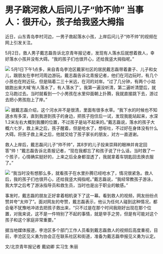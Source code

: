 # 男子跳河救人后问儿子“帅不帅” 当事人：很开心，孩子给我竖大拇指

近日，山东青岛李村河边，一男子救起落水小孩，上岸后问儿子“帅不帅”的视频在网上引发关注。

5月2日，救人男子戴志磊告诉北京青年报记者，发现有人落水后就想着救人，幸好落水小孩并没有大碍。“我的孩子们也很开心，还给我竖大拇指呢。”

![](https://inews.gtimg.com/om_bt/O1Loz7XFURblLeMOFjaZYtN81fqVeg9gODHNRWKplw2D4AA/1000)
5月1日下午1点多，来自青岛李沧区戴家社区的居民戴志磊带着妻子、儿子和女儿，跟朋友在李村河周边游玩。戴志磊告诉北青报记者，他们在河边玩时，有几个小孩也在附近玩，但是隔着二三十米远，在河的对岸。“过了几分钟，有两个小姑娘跑出来大喊‘有人落水了，有人落水了’。我第一遍没听清，第二遍听清楚后，就立马跑过去。当时就看到一个小男孩在水里仰面朝上扑腾，我就直接跳下去，游过去把小男孩抱上了岸。”

![](https://inews.gtimg.com/om_bt/OUXu6PyeNv9eG5DL2iQ9738JusItSlAmBYoSc1I0o8iqYAA/1000)
据戴志磊介绍，这个河水并不是很清，里面有很多水草。“我下水的时候也不知道水有多深，直到我游到孩子的身边，把孩子抱住后一试，发现我能站起来，水深1.2米左右大概到我腰的位置，不过孩子是站不起来的。”戴志磊说，落水的孩子大概六七岁，救上来之后，孩子醒着，但是呛水了，想呕吐，不过好在身体没有什么大碍。将孩子救上来之后，他就交给了孩子家长的朋友，对方一直道谢。

救人上岸后，戴志磊问儿子“帅不帅”，其8岁的儿子投来崇拜的眼神并肯定回答“帅！”戴志磊告诉北青报记者，“现在我都忘了和孩子说了什么话，当时救了一个孩子，心情确实挺好的，上来之后全身都湿透了，我就拿着车钥匙回去换衣服了。”

![](https://inews.gtimg.com/om_bt/OfUKyEwS_HGwa7PgTCUMDrqA5HEPSdW6rDzMpQ_KHSxmgAA/1000)
“我当时没有想那么多，就看孩子在水里扑腾已经呛水了，情况很紧急。救人后，我的孩子们也很开心，还给我竖大拇指呢。”戴志磊说，“我经常教孩子游泳，我大学之后考了游泳指导员和救生员，当时也是出于职业的敏感。”

事发时，戴志磊的朋友正好拿着相机录下了这一幕。看到救人的视频，网友纷纷点赞并夸“太帅了”。面对网友的夸赞，戴志磊表示，他认为任何人碰到这种情况，都会毫不犹豫地冲进去把孩子救出来，“只不过是在那个时间我刚好出现在那个位置，对我来说，这不是一件特别了不起的事情，就是举手之劳，但是有可能对这个孩子和这个家庭非常重要。”

据当地媒体报道，李沧区多个部门工作人员看到戴志磊救人的视频后高度重视，目前，李沧区见义勇为协会正在联系社区和街道，准备为戴志磊申报见义勇为认定。

文/北京青年报记者 戴幼卿 实习生 朱丽

